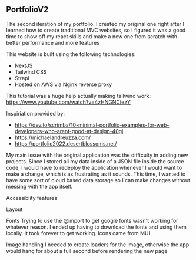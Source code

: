 ## PortfolioV2
The second iteration of my portfolio. I created my original one right after I learned how to create traditional MVC websites, so I figured it was a good time to show off my react skills and make a new one from scratch with better performance and more features

This website is built using the following technologies:
 - NextJS
 - Tailwind CSS
 - Strapi
 - Hosted on AWS via Nginx reverse proxy

 This tutorial was a huge help actually making tailwind work: https://www.youtube.com/watch?v=4zHNGNCIezY

Inspiriation provided by:
 - https://dev.to/scrimba/10-minimal-portfolio-examples-for-web-developers-who-arent-good-at-design-40gj
 - https://michaelandreuzza.com/
 - https://portfolio2022.desertblossoms.net/

My main issue with the original application was the difficulty in adding new projects. Since I stored all my data inside of a JSON file inside the source code, I would have to redeploy the application whenever I would want to make a change, which is as frustrating as it sounds. This time, I wanted to have some sort of cloud based data storage so I can make changes without messing with the app itself.

Accessiblity features


Layout

Fonts
Trying to use the @import to get google fonts wasn't working for whatever reason. I ended up having to download the fonts and using them locally. It took forever to get working. Icons came from MUI.

Image handling
I needed to create loaders for the image, otherwise the app would hang for about a full second before rendering the new page